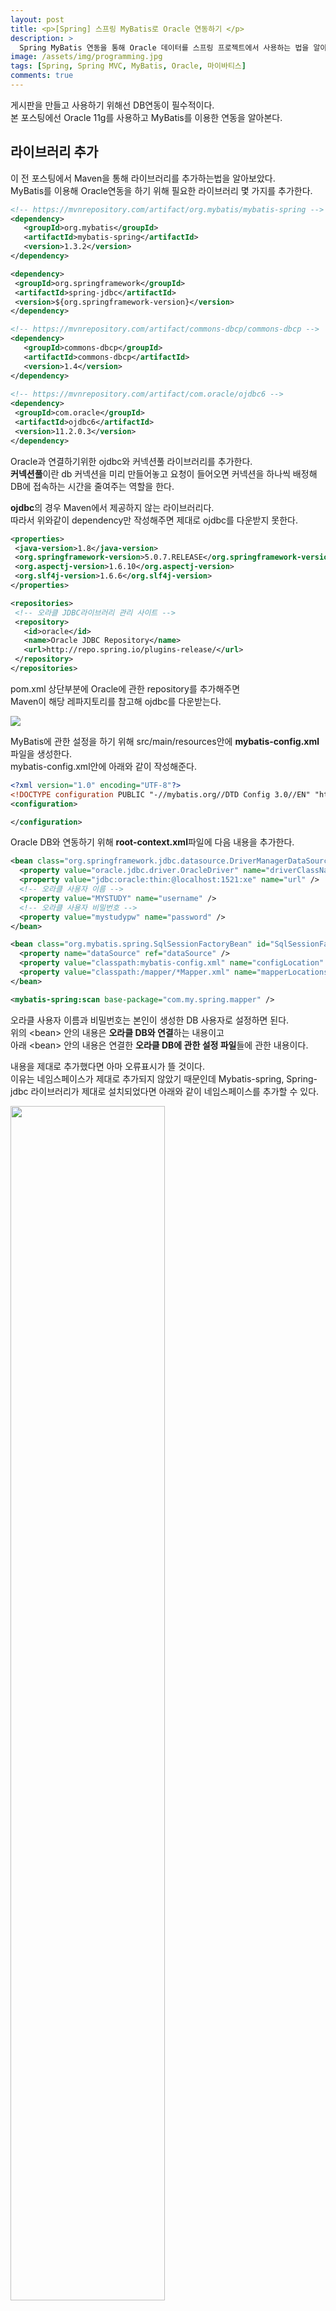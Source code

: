 ```yaml
---
layout: post
title: <p>[Spring] 스프링 MyBatis로 Oracle 연동하기 </p>
description: >
  Spring MyBatis 연동을 통해 Oracle 데이터를 스프링 프로젝트에서 사용하는 법을 알아본다.
image: /assets/img/programming.jpg
tags: [Spring, Spring MVC, MyBatis, Oracle, 마이바티스]
comments: true
---
```

<head>
  <link rel="stylesheet" type="text/css" href="../../assets/css/obsidian.css" />
</head>
 
 게시판을 만들고 사용하기 위해선 DB연동이 필수적이다.<br>
 본 포스팅에선 Oracle 11g를 사용하고 MyBatis를 이용한 연동을 알아본다.

## 라이브러리 추가
 
 이 전 포스팅에서 Maven을 통해 라이브러리를 추가하는법을 알아보았다.<br>
 MyBatis를 이용해 Oracle연동을 하기 위해 필요한 라이브러리 몇 가지를 추가한다.

 ~~~xml
 <!-- https://mvnrepository.com/artifact/org.mybatis/mybatis-spring -->
<dependency>
    <groupId>org.mybatis</groupId>
    <artifactId>mybatis-spring</artifactId>
    <version>1.3.2</version>
</dependency>

<dependency>
  <groupId>org.springframework</groupId>
  <artifactId>spring-jdbc</artifactId>
  <version>${org.springframework-version}</version>
</dependency>

<!-- https://mvnrepository.com/artifact/commons-dbcp/commons-dbcp -->
<dependency>
    <groupId>commons-dbcp</groupId>
    <artifactId>commons-dbcp</artifactId>
    <version>1.4</version>
</dependency>
  
<!-- https://mvnrepository.com/artifact/com.oracle/ojdbc6 -->
<dependency>
  <groupId>com.oracle</groupId>
  <artifactId>ojdbc6</artifactId>
  <version>11.2.0.3</version>
</dependency>
 ~~~

 Oracle과 연결하기위한 ojdbc와 커넥션풀 라이브러리를 추가한다.<br>
 **커넥션풀**이란 db 커넥션을 미리 만들어놓고 요청이 들어오면 커넥션을 하나씩 배정해<br>
 DB에 접속하는 시간을 줄여주는 역할을 한다.

 **ojdbc**의 경우 Maven에서 제공하지 않는 라이브러리다.<br>
 따라서 위와같이 dependency만 작성해주면 제대로 ojdbc를 다운받지 못한다.

 ~~~xml
<properties>
  <java-version>1.8</java-version>
  <org.springframework-version>5.0.7.RELEASE</org.springframework-version>
  <org.aspectj-version>1.6.10</org.aspectj-version>
  <org.slf4j-version>1.6.6</org.slf4j-version>
</properties>

<repositories>
  <!-- 오라클 JDBC라이브러리 관리 사이트 -->
  <repository>
    <id>oracle</id>
    <name>Oracle JDBC Repository</name>
    <url>http://repo.spring.io/plugins-release/</url>
  </repository>
</repositories>
 ~~~

 pom.xml 상단부분에 Oracle에 관한 repository를 추가해주면<br>
 Maven이 해당 레파지토리를 참고해 ojdbc를 다운받는다.

<img src="/assets/img/spring/oracle.png">

 MyBatis에 관한 설정을 하기 위해 src/main/resources안에 **mybatis-config.xml**파일을 생성한다.<br>
 mybatis-config.xml안에 아래와 같이 작성해준다.

~~~xml
<?xml version="1.0" encoding="UTF-8"?>
<!DOCTYPE configuration PUBLIC "-//mybatis.org//DTD Config 3.0//EN" "http://mybatis.org/dtd/mybatis-3-config.dtd">
<configuration>

</configuration>
~~~

Oracle DB와 연동하기 위해 **root-context.xml**파일에 다음 내용을 추가한다.

~~~xml
<bean class="org.springframework.jdbc.datasource.DriverManagerDataSource" id="dataSource">
  <property value="oracle.jdbc.driver.OracleDriver" name="driverClassName" />
  <property value="jdbc:oracle:thin:@localhost:1521:xe" name="url" />
  <!-- 오라클 사용자 이름 -->
  <property value="MYSTUDY" name="username" />
  <!-- 오라클 사용자 비밀번호 -->
  <property value="mystudypw" name="password" />
</bean>

<bean class="org.mybatis.spring.SqlSessionFactoryBean" id="SqlSessionFactory">
  <property name="dataSource" ref="dataSource" />
  <property value="classpath:mybatis-config.xml" name="configLocation" />
  <property value="classpath:/mapper/*Mapper.xml" name="mapperLocations" />
</bean>

<mybatis-spring:scan base-package="com.my.spring.mapper" />
~~~

오라클 사용자 이름과 비밀번호는 본인이 생성한 DB 사용자로 설정하면 된다.<br>
위의 &lt;bean&gt; 안의 내용은 **오라클 DB와 연결**하는 내용이고<br>
아래 &lt;bean&gt; 안의 내용은 연결한 **오라클 DB에 관한 설정 파일**들에 관한 내용이다.

내용을 제대로 추가했다면 아마 오류표시가 뜰 것이다. <br>
이유는 네임스페이스가 제대로 추가되지 않았기 때문인데 Mybatis-spring, Spring-jdbc 라이브러리가 제대로 설치되었다면 아래와 같이 네임스페이스를 추가할 수 있다.

<img src="/assets/img/spring/oracle2.png" width="70%">

root-context.xml을 키고 하단에 Namespaces탭을 클릭하면 위와같은 화면이 나온다.<br>
여기서 mybatis-spring을 체크하고 저장하면 된다.

## MVC 모델 설계

 이제 기본적인 설정에 관한 내용은 끝났다.<br>
 MVC 모델에 맞게 프로젝트 내부를 구성하는 과정이다. 천천히 따라온다면 어렵지 않을것이다.

<img src="/assets/img/spring/oracle4.png">

 우선 com.my.spring.mapper 패키지(root-context.xml에 정의된 경로)를 생성한 후 BoardMapper.java **인터페이스**를 만든다.

<img src="/assets/img/spring/oracle3.png">

 src/main/resources 안에 **mapper 폴더**를 만들고 그 안에 BoardMapper.xml파일을 생성한다.<br>
 이 경로 또한 root-context.xml안에 정의했다.

 ~~~xml
<?xml version="1.0" encoding="UTF-8"?>
<!DOCTYPE mapper PUBLIC "-//ibatis.apache.org//DTD Mapper 3.0//EN" "http://ibatis.apache.org/dtd/ibatis-3-mapper.dtd">
<mapper namespace="com.my.spring.mapper.BoardMapper">
		
	
</mapper>
~~~

BoardMapper.xml안에 위 내용을 작성해준다.<br>
중요한 점은 <u><b>namespace</b> 내용에 위에 생성한 클래스 경로를 정확하게 작성</u>해 주어야 한다.

<img src="/assets/img/spring/oracle5.png">

다음으로 com.my.spring.service 패키지와 com.my.spring.service.impl 패키지를 생성한다.<br>
service 패키지엔 BoardService **인터페이스**를 생성하고 service.impl 패키지엔<br> 
생성한 BoardService 인터페이스를 상속받는 BoardServiceImpl **클래스**를 생성한다.

<img src="/assets/img/spring/oracle6.png">

com.my.spring.domain 패키지를 생성하고 BoardVO 클래스를 만들어준다.<br>
BoardVO엔 Oracle에서 생성한 **테이블에 대한 VO**가 작성된다.<br>
오라클에서 BOARD란 테이블을 다음과 같이 생성하였다.

<img src="/assets/img/spring/oracle7.png">

아래 DDL문을 복사해 사용해도 된다.

~~~sql
CREATE TABLE "BOARD" 
(	"SEQ" NUMBER(5,0), 
"TITLE" VARCHAR2(200 BYTE), 
"WRITER" VARCHAR2(20 BYTE), 
"CONTENT" VARCHAR2(2000 BYTE), 
"REGDATE" DATE DEFAULT SYSDATE, 
"CNT" NUMBER(5,0) DEFAULT 0, 
PRIMARY KEY ("SEQ")
) ;
~~~

BoardVO에 테이블에 맞게 아래 내용을 작성한다.

~~~java
package com.my.spring.domain;

import java.util.Date;

public class BoardVO {

	int seq, cnt;
	String title, writer, content;
	Date regdate;
	
}
~~~

위와 같이 작성해준 뒤

<img src="/assets/img/spring/oracle10.png">

우클릭 -> Source -> Generate Getters and Setters... 클릭

<img src="/assets/img/spring/oracle9.png" width="50%">

Select All 클릭한 뒤 OK를 클릭하면 자동으로 Getter와 Setter가 만들어진다.<br>
"lombok"이란 라이브러리를 사용해 어노테이션만 작성하는 방법이 있지만<br>
본 포스팅에선 다루지 않는다.

이제 sql문을 작성하고 데이터를 가져와 스프링과 연동하는 작업이 남아있다.<br>
포스팅이 너무 길어져 남은 내용은 다음 포스팅에서 알아본다.<br>
<a href="https://po9357.github.io/spring/2019-05-13-MyBatis_Oracle2/">다음 포스팅으로</a>